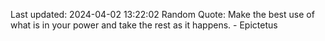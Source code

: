 Last updated: 2024-04-02 13:22:02
Random Quote: Make the best use of what is in your power and take the rest as it happens. - Epictetus